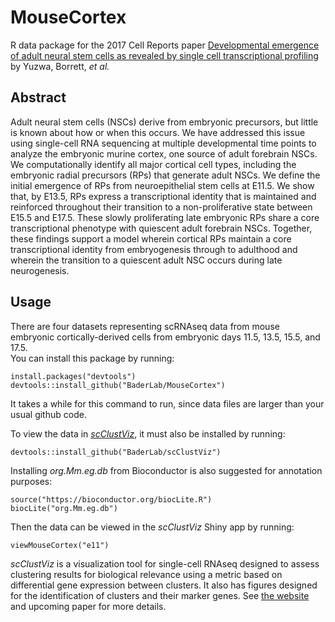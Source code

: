 # MouseCortex
R data package for the 2017 Cell Reports paper [Developmental emergence of adult neural 
stem cells as revealed by single cell transcriptional profiling](https://doi.org/10.1016/j.celrep.2017.12.017) 
by Yuzwa, Borrett, *et al.*

## Abstract
Adult neural stem cells (NSCs) derive from embryonic precursors, but little 
is known about how or when this occurs. We have addressed this issue using single-cell 
RNA sequencing at multiple developmental time points to analyze the embryonic murine 
cortex, one source of adult forebrain NSCs. We computationally identify all major 
cortical cell types, including the embryonic radial precursors (RPs) that generate 
adult NSCs. We define the initial emergence of RPs from neuroepithelial stem cells at 
E11.5. We show that, by E13.5, RPs express a transcriptional identity that is 
maintained and reinforced throughout their transition to a non-proliferative state 
between E15.5 and E17.5. These slowly proliferating late embryonic RPs share a core 
transcriptional phenotype with quiescent adult forebrain NSCs. Together, these 
findings support a model wherein cortical RPs maintain a core transcriptional identity 
from embryogenesis through to adulthood and wherein the transition to a quiescent 
adult NSC occurs during late neurogenesis.

## Usage
There are four datasets representing scRNAseq data from mouse embryonic 
cortically-derived cells from embryonic days 11.5, 13.5, 15.5, and 17.5.  
You can install this package by running:
```{r}
install.packages("devtools")
devtools::install_github("BaderLab/MouseCortex")
```
It takes a while for this command to run, since data files are larger than your usual github code.

To view the data in [*scClustViz*](https://baderlab.github.io/scClustViz), it must also 
be installed by running:  
```{r}
devtools::install_github("BaderLab/scClustViz")
```
Installing *org.Mm.eg.db* from Bioconductor is also suggested for annotation purposes:
```{r}
source("https://bioconductor.org/biocLite.R")
biocLite("org.Mm.eg.db")
```
Then the data can be viewed in the *scClustViz* Shiny app by running:
```{r}
viewMouseCortex("e11")
```
*scClustViz* is a visualization tool for single-cell RNAseq designed to assess clustering results 
for biological relevance using a metric based on differential gene expression between clusters. It 
also has figures designed for the identification of clusters and their marker genes. See 
[the website](https://baderlab.github.io/scClustViz) and upcoming paper for more details.
